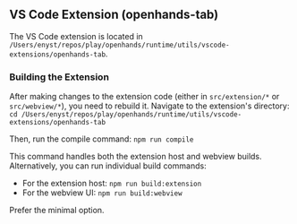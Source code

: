 
## VS Code Extension (openhands-tab)

The VS Code extension is located in `/Users/enyst/repos/play/openhands/runtime/utils/vscode-extensions/openhands-tab`.

### Building the Extension

After making changes to the extension code (either in `src/extension/*` or `src/webview/*`), you need to rebuild it.
Navigate to the extension's directory:
`cd /Users/enyst/repos/play/openhands/runtime/utils/vscode-extensions/openhands-tab`

Then, run the compile command:
`npm run compile`

This command handles both the extension host and webview builds.
Alternatively, you can run individual build commands:
*   For the extension host: `npm run build:extension`
*   For the webview UI: `npm run build:webview`

Prefer the minimal option.